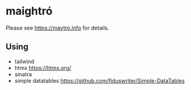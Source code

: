 # maightró

Please see https://maytro.info for details.

## Using

- tailwind
- htmx https://htmx.org/
- sinatra
- simple datatables https://github.com/fiduswriter/Simple-DataTables
